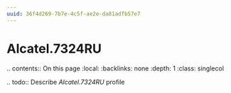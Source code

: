 ```yaml
---
uuid: 36f4d269-7b7e-4c5f-ae2e-da81adfb57e7
---
```



# Alcatel.7324RU

.. contents:: On this page
    :local:
    :backlinks: none
    :depth: 1
    :class: singlecol

.. todo::
    Describe *Alcatel.7324RU* profile

